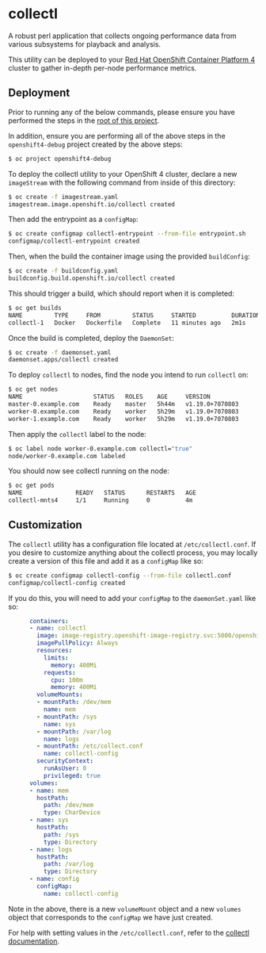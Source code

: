 # collectl
A robust perl application that collects ongoing performance data from various subsystems for playback and analysis.

This utility can be deployed to your [Red Hat OpenShift Container Platform 4](https://www.redhat.com/en/openshift-4) cluster to gather in-depth per-node performance metrics.

## Deployment
Prior to running any of the below commands, please ensure you have performed the steps in the [root of this project](../../README.md).

In addition, ensure you are performing all of the above steps in the `openshift4-debug` project created by the above steps:
```bash
$ oc project openshift4-debug
```

To deploy the collectl utility to your OpenShift 4 cluster, declare a new `imageStream` with the following command from inside of this directory:
```bash
$ oc create -f imagestream.yaml
imagestream.image.openshift.io/collectl created
```

Then add the entrypoint as a `configMap`:
```bash
$ oc create configmap collectl-entrypoint --from-file entrypoint.sh
configmap/collectl-entrypoint created
```

Then, when the  build the container image using the provided `buildConfig`:
```bash
$ oc create -f buildconfig.yaml
buildconfig.build.openshift.io/collectl created
```

This should trigger a build, which should report when it is completed:
```bash
$ oc get builds
NAME         TYPE     FROM         STATUS     STARTED          DURATION
collectl-1   Docker   Dockerfile   Complete   11 minutes ago   2m1s
```

Once the build is completed, deploy the `DaemonSet`:
```bash
$ oc create -f daemonset.yaml
daemonset.apps/collectl created
```

To deploy `collectl` to nodes, find the node you intend to run `collectl` on:
```bash
$ oc get nodes
NAME                    STATUS   ROLES    AGE     VERSION
master-0.example.com    Ready    master   5h44m   v1.19.0+7070803
worker-0.example.com    Ready    worker   5h29m   v1.19.0+7070803
worker-1.example.com    Ready    worker   5h29m   v1.19.0+7070803
```

Then apply the `collectl` label to the node:
```bash
$ oc label node worker-0.example.com collectl="true"
node/worker-0.example.com labeled
```

You should now see collectl running on the node:
```bash
$ oc get pods
NAME               READY   STATUS      RESTARTS   AGE
collectl-mnts4     1/1     Running     0          4m
```

## Customization
The `collectl` utility has a configuration file located at `/etc/collectl.conf`.  If you desire to customize anything about the collectl process, you may locally create a version of this file and add it as a `configMap` like so:
```bash
$ oc create configmap collectl-config --from-file collectl.conf
configmap/collectl-config created
```

If you do this, you will need to add your `configMap` to the `daemonSet.yaml` like so:
```yaml
      containers:
      - name: collectl
        image: image-registry.openshift-image-registry.svc:5000/openshift4-debug/collectl
        imagePullPolicy: Always
        resources:
          limits:
            memory: 400Mi
          requests:
            cpu: 100m
            memory: 400Mi
        volumeMounts:
        - mountPath: /dev/mem
          name: mem
        - mountPath: /sys
          name: sys
        - mountPath: /var/log
          name: logs
        - mountPath: /etc/collect.conf
          name: collectl-config
        securityContext:
          runAsUser: 0
          privileged: true
      volumes:
      - name: mem
        hostPath:
          path: /dev/mem
          type: CharDevice
      - name: sys
        hostPath:
          path: /sys
          type: Directory
      - name: logs
        hostPath:
          path: /var/log
          type: Directory
      - name: config
        configMap:
          name: collectl-config 
```

Note in the above, there is a new `volumeMount` object and a new `volumes` object that corresponds to the `configMap` we have just created.

For help with setting values in the `/etc/collectl.conf`, refer to the [collectl documentation](http://collectl.sourceforge.net/).
